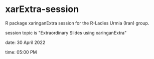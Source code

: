# xarExtra-session
R package xaringanExtra session for the R-Ladies Urmia (Iran) group. 

session topic is "Extraordinary Slides using xaringanExtra"

date: 30 April 2022

time: 05:00 PM
